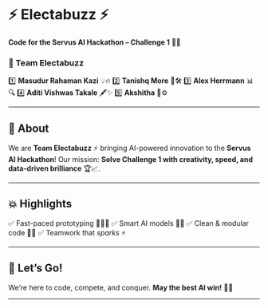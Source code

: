 # ⚡ Electabuzz ⚡

**Code for the Servus AI Hackathon – Challenge 1** 🚀🤖

### 👥 Team Electabuzz

1️⃣ **Masudur Rahaman Kazi** 💡🔥
2️⃣ **Tanishq More** 🧠🛠️
3️⃣ **Alex Herrmann** 📊🔍
4️⃣ **Aditi Vishwas Takale** 🖋️✨
5️⃣ **Akshitha** 🎯⚙️

---

## 🌟 About

We are **Team Electabuzz** ⚡ bringing AI-powered innovation to the **Servus AI Hackathon**!
Our mission: **Solve Challenge 1 with creativity, speed, and data-driven brilliance** 🏆📈.

---

## 💥 Highlights

✅ Fast-paced prototyping 🏃‍♂️💨
✅ Smart AI models 🤖🧠
✅ Clean & modular code 📂✨
✅ Teamwork that *sparks* ⚡

---

## 🏁 Let’s Go!

We’re here to code, compete, and conquer.
**May the best AI win!** 🏅🔥

---
